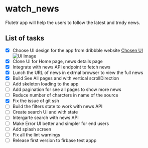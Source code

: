 # watch_news

Flutetr app will help the users to follow the latest and trndy news.

## List of tasks

* [x] Choose UI design for the app from dribbble website [Chosen UI](https://dribbble.com/shots/18473648-Sports-News-App)
![UI Image](https://i.ibb.co/D4qSt76/original-8e4e58594fe5821f8bccf6bb9da1c8d7.webp)
* [x] Clone UI for Home page, news details page
* [x] Integrate with news API endpoint to fetch news
* [x] Lunch the URL of news in extrnal browser to view the full news
* [x] Build See All pages and with vertical scrollDirection
* [ ] Add skeleton loading to the app
* [ ] Add pagination for see all pages to show more news
* [ ] Reduce number of charcters in name of the source
* [x] Fix the issue of git ssh
* [ ] Build the filters state to work with news API
* [ ] Create search UI and with state
* [ ] Intergarte search with news API
* [ ] Make Error UI better and simpler for end users
* [ ] Add splash screen
* [ ] Fix all the lint warnings
* [ ] Release first version to firbase test appp